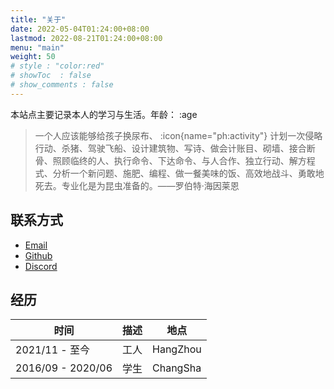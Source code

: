 ```yaml
---
title: "关于"
date: 2022-05-04T01:24:00+08:00
lastmod: 2022-08-21T01:24:00+08:00
menu: "main"
weight: 50
# style : "color:red"
# showToc  : false
# show_comments : false
---
```


本站点主要记录本人的学习与生活。年龄： :age


> 一个人应该能够给孩子换尿布、 :icon{name="ph:activity"} 计划一次侵略行动、杀猪、驾驶飞船、设计建筑物、写诗、做会计账目、砌墙、接合断骨、照顾临终的人、执行命令、下达命令、与人合作、独立行动、解方程式、分析一个新问题、施肥、编程、做一餐美味的饭、高效地战斗、勇敢地死去。专业化是为昆虫准备的。——罗伯特·海因莱恩




## 联系方式


* [Email](mailto:bebtterthanme@gmail.com)
* [Github](https://github.com/N-index)
* [Discord](https://discord.com/users/jaufey#9797)

## 经历

|  时间|   描述 | 地点 |
| ----- | :----:  |------- |
| 2021/11 - 至今|    工人    | HangZhou |
| 2016/09 - 2020/06 | 学生      | ChangSha |



